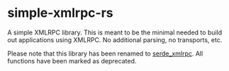 # simple-xmlrpc-rs

A simple XMLRPC library. This is meant to be the minimal needed to build out applications using XMLRPC. No additional parsing, no transports, etc.

Please note that this library has been renamed to [serde\_xmlrpc](https://crates.io/crates/serde_xmlrpc). All functions have been marked as deprecated.
